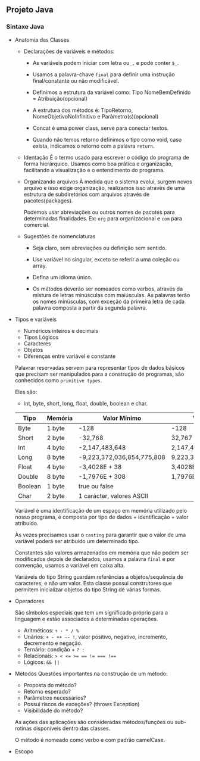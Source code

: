 ## Projeto Java

### Sintaxe Java

- Anatomia das Classes

  - Declarações de variáveis e métodos:

    - As variáveis podem iniciar com letra ou`_,` e pode conter `$_`.

    - Usamos a palavra-chave `final` para definir uma instrução final/constante ou não modificável.

    - Definimos a estrutura da variável como:
      Tipo NomeBemDefinido = Atribuição(opcional)

    - A estrutura dos métodos é:
      TipoRetorno, NomeObjetivoNoInfinitivo e Parâmetro(s)(opcional)

    - Concat é uma power class, serve para conectar textos.

    - Quando não temos retorno definimos o tipo como void, caso exista, indicamos o retorno com a palavra `return`.

  - Identação
    É o termo usado para escrever o código do programa de forma hierárquico. Usamos como boa prática e organização, facilitando a visualização e o entendimento do programa.

  - Organizando arquivos
    À medida que o sistema evolui, surgem novos arquivo e isso exige organização, realizamos isso através de uma estrutura de subdiretórios com arquivos através de pacotes(packages).

    Podemos usar abreviações ou outros nomes de pacotes para determinadas finalidades. Ex: `org` para organizacional e `com` para comercial.

  - Sugestões de nomenclaturas

    - Seja claro, sem abreviações ou definição sem sentido.
    - Use variável no singular, exceto se referir a uma coleção ou array.
    - Defina um idioma único.

    - Os métodos deverão ser nomeados como verbos, através da mistura de letras minúsculas com maiúsculas. As palavras terão os nomes minúsculas, com exceção da primeira letra de cada palavra composta a partir da segunda palavra.

- Tipos e variáveis

  - Numéricos inteiros e decimais
  - Tipos Lógicos
  - Caracteres
  - Objetos
  - Diferenças entre variável e constante

  Palavrar reservadas servem para representar tipos de dados básicos que precisam ser manipulados para a construção de programas, são conhecidos como `primitive types`.

  Eles são:

  - int, byte, short, long, float, double, boolean e char.

  | Tipo    | Memória | Valor Mínimo               | Valor Máximo              |
  | ------- | ------- | -------------------------- | ------------------------- |
  | Byte    | 1 byte  | -128                       | -128                      |
  | Short   | 2 byte  | -32,768                    | 32,767                    |
  | Int     | 4 byte  | -2,147,483,648             | 2,147,483,647             |
  | Long    | 8 byte  | -9,223,372,036,854,775,808 | 9,223,372,036,854,775,807 |
  | Float   | 4 byte  | -3,4028E + 38              | 3,4028E + 38              |
  | Double  | 8 byte  | -1,7976E + 308             | 1,7976E + 308             |
  | Boolean | 1 byte  | true ou false              |
  | Char    | 2 byte  | 1 carácter, valores ASCII  |

  Variável é uma identificação de um espaço em memória utilizado pelo nosso programa, é composta por tipo de dados + identificação + valor atribuído.

  Às vezes precisamos usar o `casting` para garantir que o valor de uma variável poderá ser atribuído um determinado tipo.

  Constantes são valores armazenados em memória que não podem ser modificados depois de declarados, usamos a palavra `final` e por convenção, usamos a variável em caixa alta.

  Variáveis do tipo String guardam referências a objetos/sequência de caracteres, e não um valor. Esta classe possui construtores que permitem inicializar objetos do tipo String de várias formas.

- Operadores

  São símbolos especiais que tem um significado próprio para a linguagem e estão associados a determinadas operações.

  - Aritméticos: `+ - * / %`
  - Unários: `+ - ++ -- !`, valor positivo, negativo, incremento, decremento e negação.
  - Ternário: condição + `? :`
  - Relacionais: `> < <= >= == != === !==`
  - Lógicos: `&& ||`

- Métodos
  Questões importantes na construção de um método:

  - Proposta do método?
  - Retorno esperado?
  - Parâmetros necessários?
  - Possui riscos de exceções? (throws Exception)
  - Visibilidade do método?

  As ações das aplicações são consideradas métodos/funções ou sub-rotinas disponíveis dentro das classes.

  O método é nomeado como verbo e com padrão camelCase.

- Escopo
